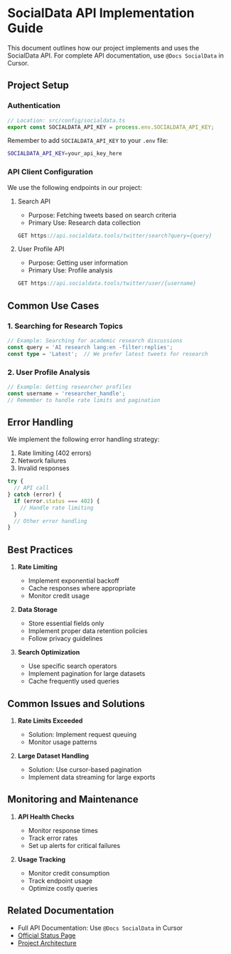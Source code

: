 # SocialData API Implementation Guide

This document outlines how our project implements and uses the SocialData API. For complete API documentation, use `@Docs SocialData` in Cursor.

## Project Setup

### Authentication
```typescript
// Location: src/config/socialdata.ts
export const SOCIALDATA_API_KEY = process.env.SOCIALDATA_API_KEY;
```

Remember to add `SOCIALDATA_API_KEY` to your `.env` file:
```bash
SOCIALDATA_API_KEY=your_api_key_here
```

### API Client Configuration
We use the following endpoints in our project:

1. Search API
   - Purpose: Fetching tweets based on search criteria
   - Primary Use: Research data collection
   ```typescript
   GET https://api.socialdata.tools/twitter/search?query={query}
   ```

2. User Profile API
   - Purpose: Getting user information
   - Primary Use: Profile analysis
   ```typescript
   GET https://api.socialdata.tools/twitter/user/{username}
   ```

## Common Use Cases

### 1. Searching for Research Topics
```typescript
// Example: Searching for academic research discussions
const query = 'AI research lang:en -filter:replies';
const type = 'Latest';  // We prefer latest tweets for research
```

### 2. User Profile Analysis
```typescript
// Example: Getting researcher profiles
const username = 'researcher_handle';
// Remember to handle rate limits and pagination
```

## Error Handling

We implement the following error handling strategy:
1. Rate limiting (402 errors)
2. Network failures
3. Invalid responses

```typescript
try {
  // API call
} catch (error) {
  if (error.status === 402) {
    // Handle rate limiting
  }
  // Other error handling
}
```

## Best Practices

1. **Rate Limiting**
   - Implement exponential backoff
   - Cache responses where appropriate
   - Monitor credit usage

2. **Data Storage**
   - Store essential fields only
   - Implement proper data retention policies
   - Follow privacy guidelines

3. **Search Optimization**
   - Use specific search operators
   - Implement pagination for large datasets
   - Cache frequently used queries

## Common Issues and Solutions

1. **Rate Limits Exceeded**
   - Solution: Implement request queuing
   - Monitor usage patterns

2. **Large Dataset Handling**
   - Solution: Use cursor-based pagination
   - Implement data streaming for large exports

## Monitoring and Maintenance

1. **API Health Checks**
   - Monitor response times
   - Track error rates
   - Set up alerts for critical failures

2. **Usage Tracking**
   - Monitor credit consumption
   - Track endpoint usage
   - Optimize costly queries

## Related Documentation
- Full API Documentation: Use `@Docs SocialData` in Cursor
- [Official Status Page](https://status.socialdata.tools)
- [Project Architecture](../architecture.md) 
